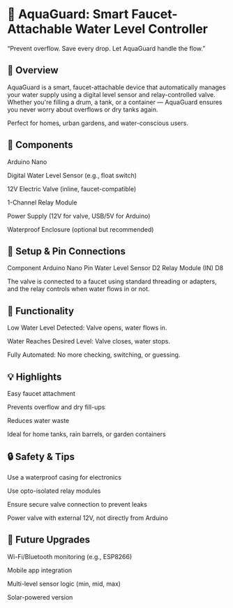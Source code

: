 # 🚰 AquaGuard: Smart Faucet-Attachable Water Level Controller
“Prevent overflow. Save every drop. Let AquaGuard handle the flow.”

## 🌟 Overview
AquaGuard is a smart, faucet-attachable device that automatically manages your water supply using a digital level sensor and relay-controlled valve. Whether you're filling a drum, a tank, or a container — AquaGuard ensures you never worry about overflows or dry tanks again.

Perfect for homes, urban gardens, and water-conscious users.

## 🧰 Components
Arduino Nano

Digital Water Level Sensor (e.g., float switch)

12V Electric Valve (inline, faucet-compatible)

1-Channel Relay Module

Power Supply (12V for valve, USB/5V for Arduino)

Waterproof Enclosure (optional but recommended)

## 🔧 Setup & Pin Connections
Component	Arduino Nano Pin
Water Level Sensor	D2
Relay Module (IN)	D8

The valve is connected to a faucet using standard threading or adapters, and the relay controls when water flows in or not.

## 🧠 Functionality
Low Water Level Detected: Valve opens, water flows in.

Water Reaches Desired Level: Valve closes, water stops.

Fully Automated: No more checking, switching, or guessing.

## 💡 Highlights
Easy faucet attachment

Prevents overflow and dry fill-ups

Reduces water waste

Ideal for home tanks, rain barrels, or garden containers

## 🔒 Safety & Tips
Use a waterproof casing for electronics

Use opto-isolated relay modules

Ensure secure valve connection to prevent leaks

Power valve with external 12V, not directly from Arduino

## 🚀 Future Upgrades
Wi-Fi/Bluetooth monitoring (e.g., ESP8266)

Mobile app integration

Multi-level sensor logic (min, mid, max)

Solar-powered version
